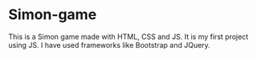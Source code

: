# Simon-game
This is  a Simon game made with HTML, CSS and JS. It is my first project using JS. I have used frameworks like Bootstrap and JQuery.
